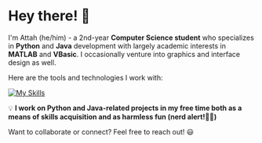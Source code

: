 # Hey there! 👋

I'm Attah (he/him) - a 2nd-year **Computer Science student** who specializes in **Python** and **Java** development with largely academic interests in **MATLAB** and **VBasic**. I occasionally venture into graphics and interface design as well. 

Here are the tools and technologies I work with:  

[![My Skills](https://skillicons.dev/icons?i=html,css,javascript,python,flask,java,postgresql,matlab,git)](https://skillicons.dev)


💡 **I work on Python and Java-related projects in my free time both as a means of skills acquisition and as harmless fun (nerd alert!🚨🤓)** 

Want to collaborate or connect? Feel free to reach out! 😃  
